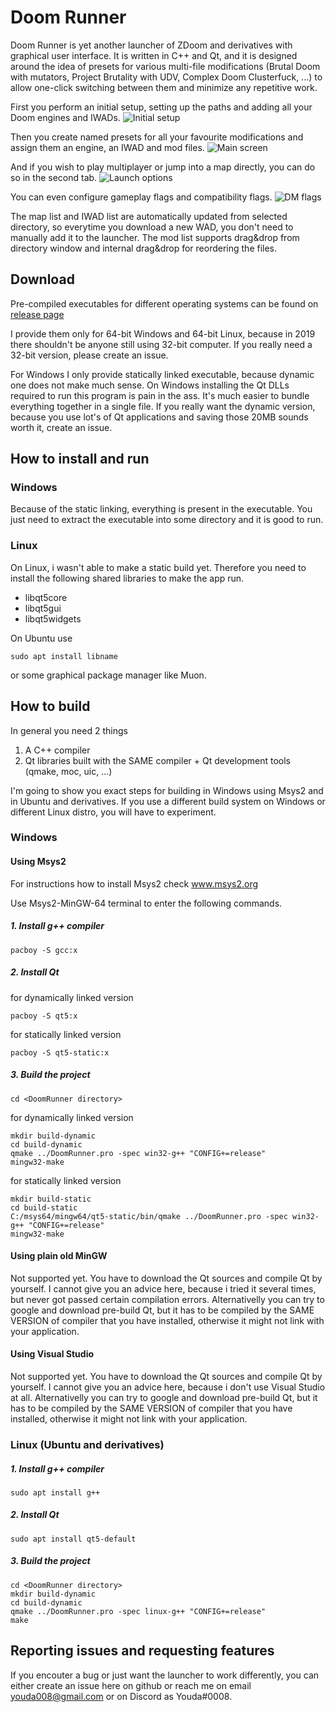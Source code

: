 # Doom Runner

Doom Runner is yet another launcher of ZDoom and derivatives with graphical user interface. It is written in C++ and Qt, and it is designed around the idea of presets for various multi-file modifications (Brutal Doom with mutators, Project Brutality with UDV, Complex Doom Clusterfuck, ...) to allow one-click switching between them and minimize any repetitive work.

First you perform an initial setup, setting up the paths and adding all your Doom engines and IWADs. 
![](Screenshots/1-InitialSetup.png "Initial setup")

Then you create named presets for all your favourite modifications and assign them an engine, an IWAD and mod files.
![](Screenshots/2-MainScreen.png "Main screen")

And if you wish to play multiplayer or jump into a map directly, you can do so in the second tab.
![](Screenshots/3-LaunchOptions.png "Launch options")

You can even configure gameplay flags and compatibility flags.
![](Screenshots/4-DMflags.png "DM flags")

The map list and IWAD list are automatically updated from selected directory, so everytime you download a new WAD, you don't need to manually add it to the launcher. The mod list supports drag&drop from directory window and internal drag&drop for reordering the files.


## Download

Pre-compiled executables for different operating systems can be found on [release page](https://github.com/Youda008/DoomRunner/releases)

I provide them only for 64-bit Windows and 64-bit Linux, because in 2019 there shouldn't be anyone still using 32-bit computer. If you really need a 32-bit version, please create an issue.

For Windows I only provide statically linked executable, because dynamic one does not make much sense. On Windows installing the Qt DLLs required to run this program is pain in the ass. It's much easier to bundle everything together in a single file. If you really want the dynamic version, because you use lot's of Qt applications and saving those 20MB sounds worth it, create an issue.


## How to install and run

### Windows

Because of the static linking, everything is present in the executable. You just need to extract the executable into some directory and it is good to run.

### Linux

On Linux, i wasn't able to make a static build yet. Therefore you need to install the following shared libraries to make the app run.

* libqt5core
* libqt5gui
* libqt5widgets

On Ubuntu use
```
sudo apt install libname
```
or some graphical package manager like Muon.


## How to build

In general you need 2 things
1. A C++ compiler
2. Qt libraries built with the SAME compiler + Qt development tools (qmake, moc, uic, ...)

I'm going to show you exact steps for building in Windows using Msys2 and in Ubuntu and derivatives. If you use a different build system on Windows or different Linux distro, you will have to experiment.


### Windows

#### Using Msys2

For instructions how to install Msys2 check www.msys2.org

Use Msys2-MinGW-64 terminal to enter the following commands.

##### 1. Install g++ compiler
```
pacboy -S gcc:x
```

##### 2. Install Qt

for dynamically linked version
```
pacboy -S qt5:x
```
for statically linked version
```
pacboy -S qt5-static:x
```

##### 3. Build the project
```
cd <DoomRunner directory>
```
for dynamically linked version
```
mkdir build-dynamic
cd build-dynamic
qmake ../DoomRunner.pro -spec win32-g++ "CONFIG+=release"
mingw32-make
```
for statically linked version
```
mkdir build-static
cd build-static
C:/msys64/mingw64/qt5-static/bin/qmake ../DoomRunner.pro -spec win32-g++ "CONFIG+=release"
mingw32-make
```
	

#### Using plain old MinGW

Not supported yet.
You have to download the Qt sources and compile Qt by yourself. I cannot give you an advice here, because i tried it several times, but never got passed certain compilation errors. Alternativelly you can try to google and download pre-build Qt, but it has to be compiled by the SAME VERSION of compiler that you have installed, otherwise it might not link with your application.


#### Using Visual Studio

Not supported yet.
You have to download the Qt sources and compile Qt by yourself. I cannot give you an advice here, because i don't use Visual Studio at all. Alternativelly you can try to google and download pre-build Qt, but it has to be compiled by the SAME VERSION of compiler that you have installed, otherwise it might not link with your application.



### Linux (Ubuntu and derivatives)

##### 1. Install g++ compiler
```
sudo apt install g++
```
	
##### 2. Install Qt
```
sudo apt install qt5-default
```
	
##### 3. Build the project
```
cd <DoomRunner directory>
mkdir build-dynamic
cd build-dynamic
qmake ../DoomRunner.pro -spec linux-g++ "CONFIG+=release"
make
```


## Reporting issues and requesting features

If you encouter a bug or just want the launcher to work differently, you can either create an issue here on github or reach me on email youda008@gmail.com or on Discord as Youda#0008.
